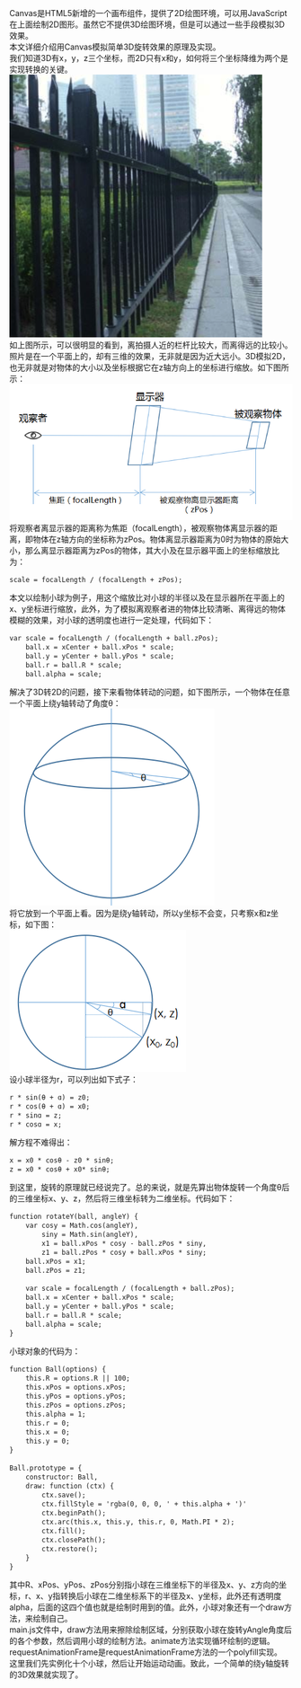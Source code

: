 Canvas是HTML5新增的一个画布组件，提供了2D绘图环境，可以用JavaScript在上面绘制2D图形。虽然它不提供3D绘图环境，但是可以通过一些手段模拟3D效果。      
本文详细介绍用Canvas模拟简单3D旋转效果的原理及实现。          
我们知道3D有x，y，z三个坐标，而2D只有x和y，如何将三个坐标降维为两个是实现转换的关键。      
![](img/1.png)      
如上图所示，可以很明显的看到，离拍摄人近的栏杆比较大，而离得远的比较小。照片是在一个平面上的，却有三维的效果，无非就是因为近大远小。3D模拟2D，也无非就是对物体的大小以及坐标根据它在z轴方向上的坐标进行缩放。如下图所示：       
![](img/2.png)       
将观察者离显示器的距离称为焦距（focalLength），被观察物体离显示器的距离，即物体在z轴方向的坐标称为zPos。物体离显示器距离为0时为物体的原始大小，那么离显示器距离为zPos的物体，其大小及在显示器平面上的坐标缩放比为：     
```
scale = focalLength / (focalLength + zPos);
```     
本文以绘制小球为例子，用这个缩放比对小球的半径以及在显示器所在平面上的x、y坐标进行缩放，此外，为了模拟离观察者进的物体比较清晰、离得远的物体模糊的效果，对小球的透明度也进行一定处理，代码如下：        
```
var scale = focalLength / (focalLength + ball.zPos);
    ball.x = xCenter + ball.xPos * scale;
    ball.y = yCenter + ball.yPos * scale;
    ball.r = ball.R * scale;
    ball.alpha = scale;
```     
解决了3D转2D的问题，接下来看物体转动的问题，如下图所示，一个物体在任意一个平面上绕y轴转动了角度θ：     
![](img/3.png)      
将它放到一个平面上看。因为是绕y轴转动，所以y坐标不会变，只考察x和z坐标，如下图：        
![](img/4.png)         
设小球半径为r，可以列出如下式子：      
```
r * sin(θ + ɑ) = z0;
r * cos(θ + ɑ) = x0;
r * sinɑ = z;
r * cosɑ = x;
```     
解方程不难得出：     
```
x = x0 * cosθ - z0 * sinθ;
z = x0 * cosθ + x0* sinθ;
```       
到这里，旋转的原理就已经说完了。总的来说，就是先算出物体旋转一个角度θ后的三维坐标x、y、z，然后将三维坐标转为二维坐标。代码如下：     
```
function rotateY(ball, angleY) {
    var cosy = Math.cos(angleY),
        siny = Math.sin(angleY),
        x1 = ball.xPos * cosy - ball.zPos * siny,
        z1 = ball.zPos * cosy + ball.xPos * siny;
    ball.xPos = x1;
    ball.zPos = z1;

    var scale = focalLength / (focalLength + ball.zPos);
    ball.x = xCenter + ball.xPos * scale;
    ball.y = yCenter + ball.yPos * scale;
    ball.r = ball.R * scale;
    ball.alpha = scale;
}
```
小球对象的代码为：     
```
function Ball(options) {
    this.R = options.R || 100;
    this.xPos = options.xPos;
    this.yPos = options.yPos;
    this.zPos = options.zPos;
    this.alpha = 1;
    this.r = 0;
    this.x = 0;
    this.y = 0;
}

Ball.prototype = {
    constructor: Ball,
    draw: function (ctx) {
        ctx.save();
        ctx.fillStyle = 'rgba(0, 0, 0, ' + this.alpha + ')'
        ctx.beginPath();
        ctx.arc(this.x, this.y, this.r, 0, Math.PI * 2);
        ctx.fill();
        ctx.closePath();
        ctx.restore();
    }
}
```     
其中R、xPos、yPos、zPos分别指小球在三维坐标下的半径及x、y、z方向的坐标，r、x、y指转换后小球在二维坐标系下的半径及x、y坐标，此外还有透明度alpha，后面的这四个值也就是绘制时用到的值。此外，小球对象还有一个draw方法，来绘制自己。      
main.js文件中，draw方法用来擦除绘制区域，分别获取小球在旋转yAngle角度后的各个参数，然后调用小球的绘制方法。animate方法实现循环绘制的逻辑。requestAnimationFrame是requestAnimationFrame方法的一个polyfill实现。       
这里我们先实例化十个小球，然后让开始运动动画。致此，一个简单的绕y轴旋转的3D效果就实现了。

